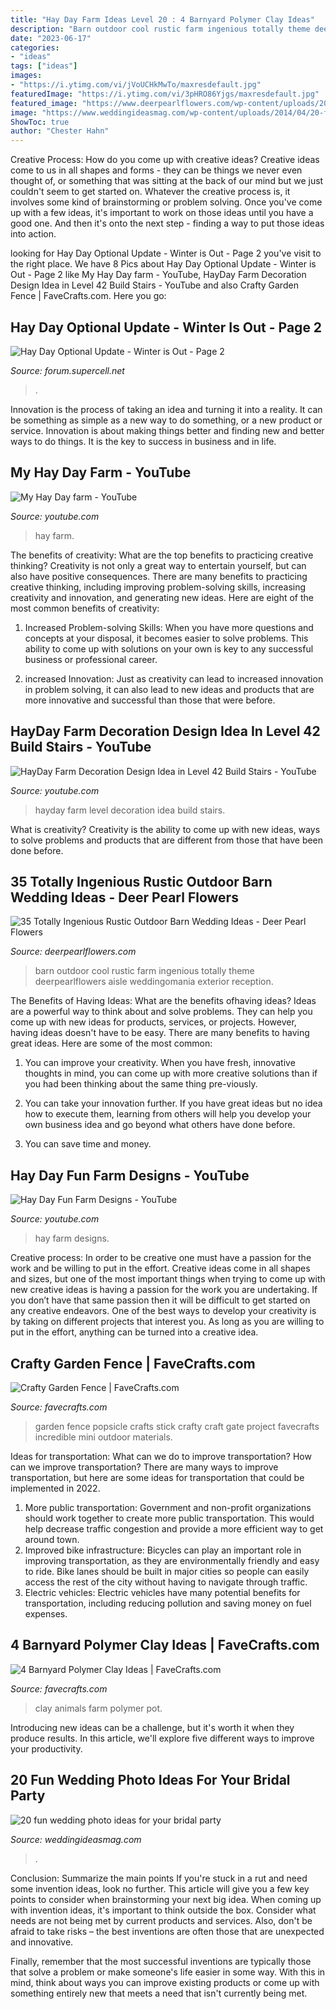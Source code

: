 ```yaml
---
title: "Hay Day Farm Ideas Level 20 : 4 Barnyard Polymer Clay Ideas"
description: "Barn outdoor cool rustic farm ingenious totally theme deerpearlflowers aisle weddingomania exterior reception"
date: "2023-06-17"
categories:
- "ideas"
tags: ["ideas"]
images:
- "https://i.ytimg.com/vi/jVoUCHkMwTo/maxresdefault.jpg"
featuredImage: "https://i.ytimg.com/vi/3pHRO86Yjgs/maxresdefault.jpg"
featured_image: "https://www.deerpearlflowers.com/wp-content/uploads/2015/09/cool-outdoor-barn-wedding-ideas.jpg"
image: "https://www.weddingideasmag.com/wp-content/uploads/2014/04/20-fun-wedding-photo-ideas-for-your-bridal-party-bluelightsphotography.co_.uk-Skepper_363.jpg"
ShowToc: true
author: "Chester Hahn"
---
```



Creative Process: How do you come up with creative ideas?
Creative ideas come to us in all shapes and forms - they can be things we never even thought of, or something that was sitting at the back of our mind but we just couldn't seem to get started on.
Whatever the creative process is, it involves some kind of brainstorming or problem solving. Once you've come up with a few ideas, it's important to work on those ideas until you have a good one. And then it's onto the next step - finding a way to put those ideas into action.

	

		
looking for Hay Day Optional Update - Winter is Out - Page 2 you've visit to the right place. We have 8 Pics about Hay Day Optional Update - Winter is Out - Page 2 like My Hay Day farm - YouTube, HayDay Farm Decoration Design Idea in Level 42 Build Stairs - YouTube and also Crafty Garden Fence | FaveCrafts.com. Here you go:
		
    
## Hay Day Optional Update - Winter Is Out - Page 2

<img loading=lazy src="http://i.imgur.com/X1IiB3R.jpg" onerror="this.onerror=null;this.src='https://tse4.mm.bing.net/th?id=OIP.krhBsmYdZTdjOgLYNiQnCwHaEJ&amp;pid=15.1';" alt="Hay Day Optional Update - Winter is Out - Page 2">

_Source: forum.supercell.net_

>. 

	

Innovation is the process of taking an idea and turning it into a reality. It can be something as simple as a new way to do something, or a new product or service. Innovation is about making things better and finding new and better ways to do things. It is the key to success in business and in life.

    
## My Hay Day Farm - YouTube

<img loading=lazy src="http://i.ytimg.com/vi/FoA5ZHAa484/maxresdefault.jpg" onerror="this.onerror=null;this.src='https://tse2.mm.bing.net/th?id=OIP.CqcZKZQEFC_5pArH3EZytAHaEK&amp;pid=15.1';" alt="My Hay Day farm - YouTube">

_Source: youtube.com_

>hay farm. 

	

The benefits of creativity: What are the top benefits to practicing creative thinking?
Creativity is not only a great way to entertain yourself, but can also have positive consequences. There are many benefits to practicing creative thinking, including improving problem-solving skills, increasing creativity and innovation, and generating new ideas. Here are eight of the most common benefits of creativity:
1. Increased Problem-solving Skills: When you have more questions and concepts at your disposal, it becomes easier to solve problems. This ability to come up with solutions on your own is key to any successful business or professional career.

2. increased Innovation: Just as creativity can lead to increased innovation in problem solving, it can also lead to new ideas and products that are more innovative and successful than those that were before.

    
## HayDay Farm Decoration Design Idea In Level 42 Build Stairs - YouTube

<img loading=lazy src="https://i.ytimg.com/vi/3pHRO86Yjgs/maxresdefault.jpg" onerror="this.onerror=null;this.src='https://tse2.mm.bing.net/th?id=OIP.wfxyWWCurdwwWim9yKChlAHaEK&amp;pid=15.1';" alt="HayDay Farm Decoration Design Idea in Level 42 Build Stairs - YouTube">

_Source: youtube.com_

>hayday farm level decoration idea build stairs. 

	

What is creativity?
Creativity is the ability to come up with new ideas, ways to solve problems and products that are different from those that have been done before.

    
## 35 Totally Ingenious Rustic Outdoor Barn Wedding Ideas - Deer Pearl Flowers

<img loading=lazy src="https://www.deerpearlflowers.com/wp-content/uploads/2015/09/cool-outdoor-barn-wedding-ideas.jpg" onerror="this.onerror=null;this.src='https://tse1.mm.bing.net/th?id=OIP.skVzUJKrklb8mqj8CKjoywAAAA&amp;pid=15.1';" alt="35 Totally Ingenious Rustic Outdoor Barn Wedding Ideas - Deer Pearl Flowers">

_Source: deerpearlflowers.com_

>barn outdoor cool rustic farm ingenious totally theme deerpearlflowers aisle weddingomania exterior reception. 

	

The Benefits of Having Ideas: What are the benefits ofhaving ideas?
Ideas are a powerful way to think about and solve problems. They can help you come up with new ideas for products, services, or projects. However, having ideas doesn't have to be easy. There are many benefits to having great ideas. Here are some of the most common:
1) You can improve your creativity. When you have fresh, innovative thoughts in mind, you can come up with more creative solutions than if you had been thinking about the same thing pre-viously.

2) You can take your innovation further. If you have great ideas but no idea how to execute them, learning from others will help you develop your own business idea and go beyond what others have done before.

3) You can save time and money.

    
## Hay Day Fun Farm Designs - YouTube

<img loading=lazy src="https://i.ytimg.com/vi/jVoUCHkMwTo/maxresdefault.jpg" onerror="this.onerror=null;this.src='https://tse4.mm.bing.net/th?id=OIP.Zciadvhj--jOAr6cUbJefgHaEK&amp;pid=15.1';" alt="Hay Day Fun Farm Designs - YouTube">

_Source: youtube.com_

>hay farm designs. 

	

Creative process: In order to be creative one must have a passion for the work and be willing to put in the effort.
Creative ideas come in all shapes and sizes, but one of the most important things when trying to come up with new creative ideas is having a passion for the work you are undertaking. If you don’t have that same passion then it will be difficult to get started on any creative endeavors. One of the best ways to develop your creativity is by taking on different projects that interest you. As long as you are willing to put in the effort, anything can be turned into a creative idea.

    
## Crafty Garden Fence | FaveCrafts.com

<img loading=lazy src="http://irepo.primecp.com/2015/07/229313/Crafty-Garden-Fence_Large400_ID-1102043.jpg?v=1102043" onerror="this.onerror=null;this.src='https://tse3.mm.bing.net/th?id=OIP.TgMlHo7shHtZMal7ZN71pQHaGP&amp;pid=15.1';" alt="Crafty Garden Fence | FaveCrafts.com">

_Source: favecrafts.com_

>garden fence popsicle crafts stick crafty craft gate project favecrafts incredible mini outdoor materials. 

	

Ideas for transportation: What can we do to improve transportation?
How can we improve transportation? 
There are many ways to improve transportation, but here are some ideas for transportation that could be implemented in 2022.

1. More public transportation: Government and non-profit organizations should work together to create more public transportation. This would help decrease traffic congestion and provide a more efficient way to get around town.
2. Improved bike infrastructure: Bicycles can play an important role in improving transportation, as they are environmentally friendly and easy to ride. Bike lanes should be built in major cities so people can easily access the rest of the city without having to navigate through traffic. 
3. Electric vehicles: Electric vehicles have many potential benefits for transportation, including reducing pollution and saving money on fuel expenses.

    
## 4 Barnyard Polymer Clay Ideas | FaveCrafts.com

<img loading=lazy src="https://d2droglu4qf8st.cloudfront.net/2016/01/251307/Clay-Pot-Farm-Animals_ExtraLarge800_ID-1365887.jpg?v=1365887" onerror="this.onerror=null;this.src='https://tse4.mm.bing.net/th?id=OIP.dY5RfU8JeicNF-F9HC7bJAHaEn&amp;pid=15.1';" alt="4 Barnyard Polymer Clay Ideas | FaveCrafts.com">

_Source: favecrafts.com_

>clay animals farm polymer pot. 

	

Introducing new ideas can be a challenge, but it's worth it when they produce results. In this article, we'll explore five different ways to improve your productivity.

    
## 20 Fun Wedding Photo Ideas For Your Bridal Party

<img loading=lazy src="https://www.weddingideasmag.com/wp-content/uploads/2014/04/20-fun-wedding-photo-ideas-for-your-bridal-party-bluelightsphotography.co_.uk-Skepper_363.jpg" onerror="this.onerror=null;this.src='https://tse1.mm.bing.net/th?id=OIP.hUpOqRIQw_4V0OYzmA2ExgHaE7&amp;pid=15.1';" alt="20 fun wedding photo ideas for your bridal party">

_Source: weddingideasmag.com_

>. 

	

Conclusion: Summarize the main points
If you're stuck in a rut and need some invention ideas, look no further. This article will give you a few key points to consider when brainstorming your next big idea.
When coming up with invention ideas, it's important to think outside the box. Consider what needs are not being met by current products and services. Also, don't be afraid to take risks – the best inventions are often those that are unexpected and innovative.

Finally, remember that the most successful inventions are typically those that solve a problem or make someone's life easier in some way. With this in mind, think about ways you can improve existing products or come up with something entirely new that meets a need that isn't currently being met.

